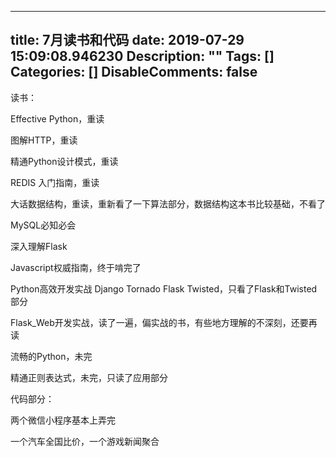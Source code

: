 
---
title: 7月读书和代码
date: 2019-07-29 15:09:08.946230
Description: ""
Tags: []
Categories: []
DisableComments: false
---
读书：

Effective Python，重读

图解HTTP，重读

精通Python设计模式，重读

REDIS 入门指南，重读

大话数据结构，重读，重新看了一下算法部分，数据结构这本书比较基础，不看了

MySQL必知必会

深入理解Flask

Javascript权威指南，终于啃完了

Python高效开发实战 Django Tornado Flask Twisted，只看了Flask和Twisted部分

Flask_Web开发实战，读了一遍，偏实战的书，有些地方理解的不深刻，还要再读

流畅的Python，未完

精通正则表达式，未完，只读了应用部分

代码部分：

两个微信小程序基本上弄完

一个汽车全国比价，一个游戏新闻聚合

  

  


